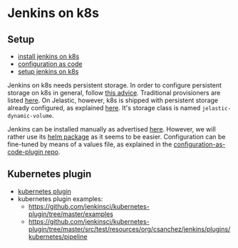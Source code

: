 # Jenkins on k8s

## Setup

* [install jenkins on k8s](https://developer.ibm.com/tutorials/deploy-and-run-jenkins-on-kubernetes-in-the-cloud/)
* [configuration as code](https://github.com/jenkinsci/configuration-as-code-plugin/tree/master/demos/kubernetes-helm)
* [setup jenkins on k8s](https://devopscube.com/setup-jenkins-on-kubernetes-cluster/)

Jenkins on k8s needs persistent storage. In order to configure persistent storage on k8s in general, follow [this advice](https://devopscube.com/persistent-volume-google-kubernetes-engine/). Traditional provisioners are listed [here](https://kubernetes.io/docs/concepts/storage/storage-classes/#provisioner). On Jelastic, however, k8s is shipped with persistent storage already configured, as explained [here](https://docs.jelastic.com/kubernetes-volume-provisioner). It's storage class is named `jelastic-dynamic-volume`.

Jenkins can be installed manually as advertised [here](https://devopscube.com/setup-jenkins-on-kubernetes-cluster/). However, we will rather use its [helm package](https://github.com/helm/charts/tree/master/stable/jenkins) as it seems to be easier. Configuration can be fine-tuned by means of a values file, as explained in the [configuration-as-code-plugin repo](https://github.com/helm/charts/tree/master/stable/jenkins).

## Kubernetes plugin

* [kubernetes plugin](https://github.com/jenkinsci/kubernetes-plugin)
* kubernetes plugin examples:
  * https://github.com/jenkinsci/kubernetes-plugin/tree/master/examples
  * https://github.com/jenkinsci/kubernetes-plugin/tree/master/src/test/resources/org/csanchez/jenkins/plugins/kubernetes/pipeline